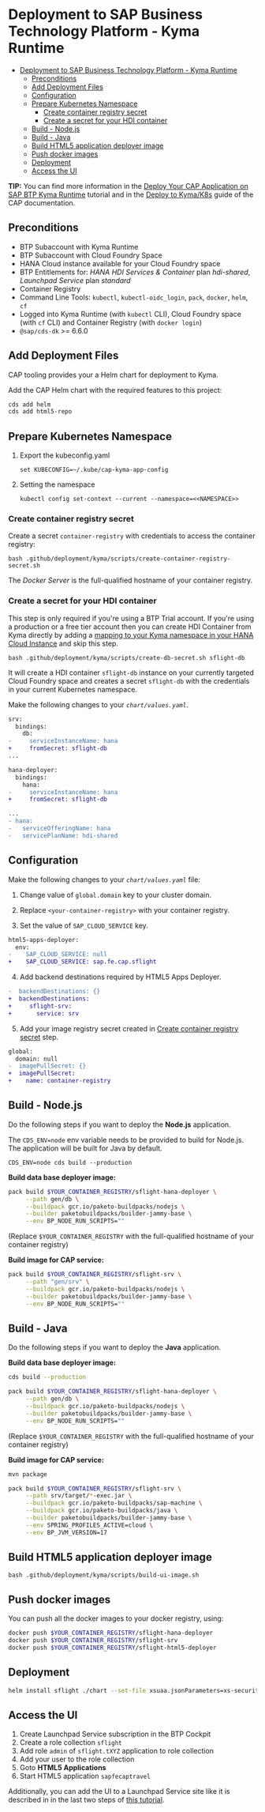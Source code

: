 # Deployment to SAP Business Technology Platform - Kyma Runtime

- [Deployment to SAP Business Technology Platform - Kyma Runtime](#deployment-to-sap-business-technology-platform---kyma-runtime)
  - [Preconditions](#preconditions)
  - [Add Deployment Files](#add-deployment-files)
  - [Configuration](#configuration)
  - [Prepare Kubernetes Namespace](#prepare-kubernetes-namespace)
    - [Create container registry secret](#create-container-registry-secret)
    - [Create a secret for your HDI container](#create-a-secret-for-your-hdi-container)
  - [Build - Node.js](#build---nodejs)
  - [Build - Java](#build---java)
  - [Build HTML5 application deployer image](#build-html5-application-deployer-image)
  - [Push docker images](#push-docker-images)
  - [Deployment](#deployment)
  - [Access the UI](#access-the-ui)

**TIP:** You can find more information in the [Deploy Your CAP Application on SAP BTP Kyma Runtime](https://developers.sap.com/mission.btp-deploy-cap-kyma.html) tutorial and in the [Deploy to Kyma/K8s](https://cap.cloud.sap/docs/guides/deployment/deploy-to-kyma) guide of the CAP documentation.

## Preconditions

- BTP Subaccount with Kyma Runtime
- BTP Subaccount with Cloud Foundry Space
- HANA Cloud instance available for your Cloud Foundry space
- BTP Entitlements for: *HANA HDI Services & Container* plan *hdi-shared*, *Launchpad Service* plan *standard*
- Container Registry
- Command Line Tools: `kubectl`, `kubectl-oidc_login`, `pack`, `docker`, `helm`, `cf`
- Logged into Kyma Runtime (with `kubectl` CLI), Cloud Foundry space (with `cf` CLI) and Container Registry (with `docker login`)
- `@sap/cds-dk` >= 6.6.0

## Add Deployment Files

CAP tooling provides your a Helm chart for deployment to Kyma.

Add the CAP Helm chart with the required features to this project:

```bash
cds add helm
cds add html5-repo
```

## Prepare Kubernetes Namespace

1. Export the kubeconfig.yaml

    ```
    set KUBECONFIG=~/.kube/cap-kyma-app-config
    ```

2. Setting the namespace

    ```
    kubectl config set-context --current --namespace=<<NAMESPACE>>
    ```

### Create container registry secret

Create a secret `container-registry` with credentials to access the container registry:

```
bash .github/deployment/kyma/scripts/create-container-registry-secret.sh
```

The *Docker Server* is the full-qualified hostname of your container registry.

### Create a secret for your HDI container

This step is only required if you're using a BTP Trial account. If you're using a production or a free tier account then you can create HDI Container from Kyma directly by adding a [mapping to your Kyma namespace in your HANA Cloud Instance](https://blogs.sap.com/2022/12/15/consuming-sap-hana-cloud-from-the-kyma-environment/) and skip this step.

```
bash .github/deployment/kyma/scripts/create-db-secret.sh sflight-db
```

It will create a HDI container `sflight-db` instance on your currently targeted Cloud Foundry space and creates a secret `sflight-db` with the credentials in your current Kubernetes namespace.

Make the following changes to your _`chart/values.yaml`_.

```diff
srv:
  bindings:
    db:
-     serviceInstanceName: hana
+     fromSecret: sflight-db
...

hana-deployer:
  bindings:
    hana:
-     serviceInstanceName: hana
+     fromSecret: sflight-db

...
- hana:
-   serviceOfferingName: hana
-   servicePlanName: hdi-shared
```

## Configuration

Make the following changes to your _`chart/values.yaml`_ file:

1. Change value of `global.domain` key to your cluster domain.

2. Replace `<your-container-registry>` with your container registry.

3. Set the value of `SAP_CLOUD_SERVICE` key.

```diff
html5-apps-deployer:
  env:
-    SAP_CLOUD_SERVICE: null
+    SAP_CLOUD_SERVICE: sap.fe.cap.sflight
```

4. Add backend destinations required by HTML5 Apps Deployer.

```diff
-  backendDestinations: {}
+  backendDestinations:
+     sflight-srv:
+       service: srv
```

5. Add your image registry secret created in [Create container registry secret](#create-container-registry-secret) step.

```diff
global:
  domain: null
-  imagePullSecret: {}
+  imagePullSecret:
+    name: container-registry
```

## Build - Node.js

Do the following steps if you want to deploy the **Node.js** application.

The `CDS_ENV=node` env variable needs to be provided to build for Node.js. The application will be built for Java by default.

```
CDS_ENV=node cds build --production
```
**Build data base deployer image:**

```bash
pack build $YOUR_CONTAINER_REGISTRY/sflight-hana-deployer \
     --path gen/db \
     --buildpack gcr.io/paketo-buildpacks/nodejs \
     --builder paketobuildpacks/builder-jammy-base \
     --env BP_NODE_RUN_SCRIPTS=""
```
(Replace `$YOUR_CONTAINER_REGISTRY` with the full-qualified hostname of your container registry)

**Build image for CAP service:**

```bash
pack build $YOUR_CONTAINER_REGISTRY/sflight-srv \
     --path "gen/srv" \
     --buildpack gcr.io/paketo-buildpacks/nodejs \
     --builder paketobuildpacks/builder-jammy-base \
     --env BP_NODE_RUN_SCRIPTS=""
```

## Build - Java

Do the following steps if you want to deploy the **Java** application.

**Build data base deployer image:**

```bash
cds build --production
```

```bash
pack build $YOUR_CONTAINER_REGISTRY/sflight-hana-deployer \
     --path gen/db \
     --buildpack gcr.io/paketo-buildpacks/nodejs \
     --builder paketobuildpacks/builder-jammy-base \
     --env BP_NODE_RUN_SCRIPTS=""
```

(Replace `$YOUR_CONTAINER_REGISTRY` with the full-qualified hostname of your container registry)

**Build image for CAP service:**

```bash
mvn package
```

```bash
pack build $YOUR_CONTAINER_REGISTRY/sflight-srv \
     --path srv/target/*-exec.jar \
     --buildpack gcr.io/paketo-buildpacks/sap-machine \
     --buildpack gcr.io/paketo-buildpacks/java \
     --builder paketobuildpacks/builder-jammy-base \
     --env SPRING_PROFILES_ACTIVE=cloud \
     --env BP_JVM_VERSION=17
```

## Build HTML5 application deployer image

```
bash .github/deployment/kyma/scripts/build-ui-image.sh
```

## Push docker images

You can push all the docker images to your docker registry, using:

```bash
docker push $YOUR_CONTAINER_REGISTRY/sflight-hana-deployer
docker push $YOUR_CONTAINER_REGISTRY/sflight-srv
docker push $YOUR_CONTAINER_REGISTRY/sflight-html5-deployer
```

## Deployment

```bash
helm install sflight ./chart --set-file xsuaa.jsonParameters=xs-security.json
```

## Access the UI

1. Create Launchpad Service subscription in the BTP Cockpit
2. Create a role collection `sflight`
3. Add role `admin` of `sflight.tXYZ` application to role collection
4. Add your user to the role collection
5. Goto **HTML5 Applications**
6. Start HTML5 application `sapfecaptravel`

Additionally, you can add the UI to a Launchpad Service site like it is described in in the last two steps of [this tutorial](https://developers.sap.com/tutorials/btp-app-kyma-launchpad-service.html#9aab2dd0-18ea-4ccd-bc44-24e87c845740).
